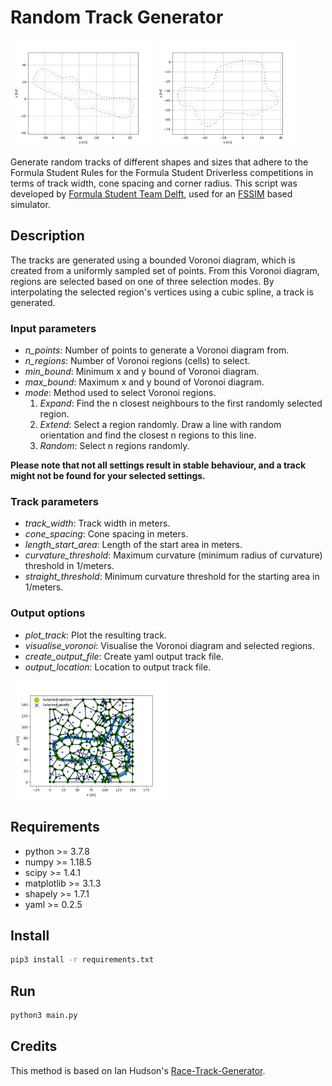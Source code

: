 # Random Track Generator

<p float="middle">
  <img src="img/extend.png" width="45%" />
  <img src="img/expand.png" width="45%" /> 
</p>

Generate random tracks of different shapes and sizes that adhere to the Formula Student Rules for the Formula Student Driverless competitions in terms of track width, cone spacing and corner radius. This script was developed by [Formula Student Team Delft](fsteamdelft.nl), used for an [FSSIM](https://github.com/AMZ-Driverless/fssim) based simulator.

## Description

The tracks are generated using a bounded Voronoi diagram, which is created from a uniformly sampled set of points. From this Voronoi diagram, regions are selected based on one of three selection modes. By interpolating the selected region's vertices using a cubic spline, a track is generated.

### Input parameters

* *n_points*: Number of points to generate a Voronoi diagram from.
* *n_regions*: Number of Voronoi regions (cells) to select.
* *min_bound*: Minimum x and y bound of Voronoi diagram.
* *max_bound*: Maximum x and y bound of Voronoi diagram.
* *mode*: Method used to select Voronoi regions.
    1. *Expand*: Find the n closest neighbours to the first randomly selected region.
    2. *Extend*: Select a region randomly. Draw a line with random orientation and find the closest n regions to this line.
    3. *Random*: Select n regions randomly.

**Please note that not all settings result in stable behaviour, and a track might not be found for your selected settings.**

### Track parameters

* *track_width*: Track width in meters.
* *cone_spacing*: Cone spacing in meters.
* *length_start_area*: Length of the start area in meters.
* *curvature_threshold*: Maximum curvature (minimum radius of curvature) threshold in 1/meters.
* *straight_threshold*: Minimum curvature threshold for the starting area in 1/meters.

### Output options

* *plot_track*: Plot the resulting track.
* *visualise_voronoi*: Visualise the Voronoi diagram and selected regions.
* *create_output_file*: Create yaml output track file.
* *output_location*: Location to output track file.

<p float="middle">
  <img src="img/voronoi.png" width="50%" /> 
</p>

## Requirements

* python >= 3.7.8
* numpy >= 1.18.5
* scipy >= 1.4.1
* matplotlib >= 3.1.3
* shapely >= 1.7.1
* yaml >= 0.2.5

## Install

```bash
pip3 install -r requirements.txt
```

## Run

```python
python3 main.py
```

## Credits

This method is based on Ian Hudson's [Race-Track-Generator](https://github.com/I-Hudson/Race-Track-Generator).